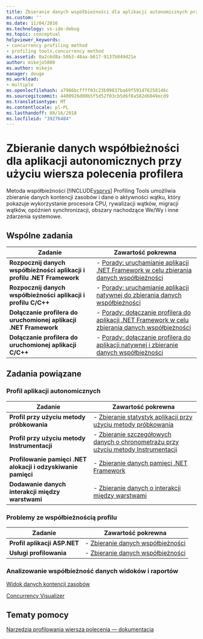 ```yaml
---
title: Zbieranie danych współbieżności dla aplikacji autonomicznych przy użyciu wiersza polecenia Profiler | Dokumentacja firmy Microsoft
ms.custom: ''
ms.date: 11/04/2016
ms.technology: vs-ide-debug
ms.topic: conceptual
helpviewer_keywords:
- concurrency profiling method
- profiling tools,concurrency method
ms.assetid: 0a2c6d8a-50b3-48aa-b617-9137b049d21e
author: mikejo5000
ms.author: mikejo
manager: douge
ms.workload:
- multiple
ms.openlocfilehash: a7966bcffff03c23b99837ba69f591d76258146c
ms.sourcegitcommit: 4400926d00b5f5d52f03cb5d6f8a582d6049ecd9
ms.translationtype: MT
ms.contentlocale: pl-PL
ms.lasthandoff: 08/16/2018
ms.locfileid: "39276484"
---
```

# <a name="collect-concurrency-data-for-stand-alone-applications-by-using-the-profiler-command-line"></a>Zbieranie danych współbieżności dla aplikacji autonomicznych przy użyciu wiersza polecenia profilera
Metoda współbieżności [!INCLUDE[vsprvs](../code-quality/includes/vsprvs_md.md)] Profiling Tools umożliwia zbieranie danych kontencji zasobów i dane o aktywności wątku, który pokazuje wykorzystanie procesora CPU, rywalizacji wątków, migracji wątków, opóźnień synchronizacji, obszary nachodzące We/Wy i inne zdarzenia systemowe.  
  

## <a name="common-tasks"></a>Wspólne zadania  
  
|Zadanie|Zawartość pokrewna|  
|----------|---------------------|  
|**Rozpocznij danych współbieżności aplikacji i profilu .NET Framework**|-   [Porady: uruchamianie aplikacji .NET Framework w celu zbierania danych współbieżności](../profiling/how-to-launch-a-stand-alone-dotnet-framework-app-to-collect-concurrency-data.md)|  
|**Rozpocznij danych współbieżności aplikacji i profilu C/C++**|-   [Porady: uruchamianie aplikacji natywnej do zbierania danych współbieżności](../profiling/how-to-launch-a-stand-alone-native-application-to-collect-concurrency-data.md)|  
|**Dołączanie profilera do uruchomionej aplikacji .NET Framework**|-   [Porady: dołączanie profilera do aplikacji .NET Framework w celu zbierania danych współbieżności](../profiling/how-to-attach-the-profiler-to-a-dotnet-app-and-collect-concurrency-data.md)|  
|**Dołączanie profilera do uruchomionej aplikacji C/C++**|-   [Porady: dołączanie profilera do aplikacji natywnej i zbieranie danych współbieżności](../profiling/how-to-attach-the-profiler-to-a-native-app-and-collect-concurrency-data.md)|  
  
## <a name="related-tasks"></a>Zadania powiązane
  
### <a name="profile-stand-alone-applications"></a>Profil aplikacji autonomicznych  
  
|Zadanie|Zawartość pokrewna|  
|----------|---------------------|  
|**Profil przy użyciu metody próbkowania**|-   [Zbieranie statystyk aplikacji przy użyciu metody próbkowania](../profiling/collecting-application-statistics-for-stand-alone-applications.md)|  
|**Profil przy użyciu metody Instrumentacji**|-   [Zbieranie szczegółowych danych o chronometrażu przy użyciu metody Instrumentacji](../profiling/collecting-detailed-timing-data-for-a-stand-alone-application.md)|  
|**Profilowanie pamięci .NET alokacji i odzyskiwanie pamięci**|-   [Zbieranie danych pamięci .NET Framework](../profiling/collecting-dotnet-framework-memory-data-for-stand-alone-applications.md)|  
|**Dodawanie danych interakcji między warstwami**|-   [Zbieranie danych o interakcji między warstwami](../profiling/adding-tier-interaction-data-from-the-command-line.md)|  
  
### <a name="profile-concurrency-issues"></a>Problemy ze współbieżnością profilu  
  
|Zadanie|Zawartość pokrewna|  
|----------|---------------------|  
|**Profil aplikacji ASP.NET**|-   [Zbieranie danych współbieżności](../profiling/collecting-concurrency-data-for-an-aspnet-web-application.md)|  
|**Usługi profilowania**|-   [Zbieranie danych współbieżności](../profiling/collecting-concurrency-data-for-a-service-by-using-the-profiler-command-line.md)|  
  
### <a name="analyze-concurrency-data-views-and-reports"></a>Analizowanie współbieżność danych widoków i raportów  
 [Widok danych kontencji zasobów](../profiling/resource-contention-data-views.md)  
  
 [Concurrency Visualizer](../profiling/concurrency-visualizer.md)  
  
## <a name="reference"></a>Tematy pomocy  
 [Narzędzia profilowania wiersza polecenia — dokumentacja](../profiling/command-line-profiling-tools-reference.md)